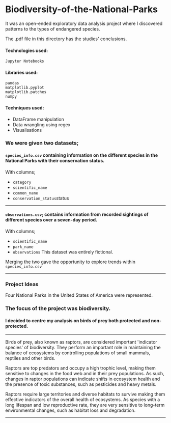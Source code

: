 # Biodiversity-of-the-National-Parks

It was an open-ended exploratory data analysis project where I discovered patterns to the types of endangered species.

The .pdf file in this directory has the studies' conclusions.

#### Technologies used:
```
Jupyter Notebooks
```
#### Libraries used:
```
pandas
matplotlib.pyplot
matplotlib.patches
numpy
```
#### Techniques used:
- DataFrame manipulation
- Data wrangling using regex
- Visualisations


### We were given two datasets; 



#### `species_info.csv` containing information on the different species in the National Parks with their conservation status.

With columns; 

- `category`
- `scientific_name`
- `common_name`
- `conservation_status`status

----

#### `observations.csv`; contains information from recorded sightings of different species over a seven-day period.

With columns; 

- `scientific_name` 
- `park_name`
- `observations`
This dataset was entirely fictional. 

Merging the two gave the opportunity to explore trends within `species_info.csv`

----

### Project Ideas

Four National Parks in the United States of America were represented.


### The focus of the project was biodiversity. 
#### I decided to centre my analysis on birds of prey both protected and non-protected.

----

Birds of prey, also known as raptors, are considered important 'indicator species' of biodiversity. They perform an important role in maintaining the balance of ecosystems by controlling populations of small mammals, reptiles and other birds. 

Raptors are top predators and occupy a high trophic level, making them sensitive to changes in the food web and in their prey populations. As such, changes in raptor populations can indicate shifts in ecosystem health and the presence of toxic substances, such as pesticides and heavy metals. 

Raptors require large territories and diverse habitats to survive making them effective indicators of the overall health of ecosystems. As species with a long lifespan and low reproductive rate, they are very sensitive to long-term environmental changes, such as habitat loss and degradation. 

----

